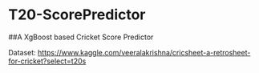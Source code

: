 # T20-ScorePredictor
##A XgBoost based Cricket Score Predictor

Dataset: https://www.kaggle.com/veeralakrishna/cricsheet-a-retrosheet-for-cricket?select=t20s

